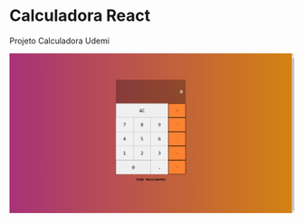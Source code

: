 # Calculadora React

Projeto Calculadora Udemi

<img src="./src/assets/Calculadora.png" alt="Project">